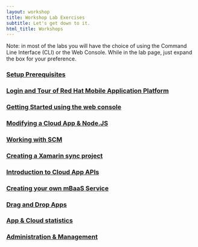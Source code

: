 ```yaml
---
layout: workshop
title: Workshop Lab Exercises
subtitle: Let's get down to it.
html_title: Workshops
---
```


<i class="fa fa-info-circle"></i> Note: in most of the labs you will have the choice of using the Command Line Interface (CLI) or the Web Console.  While in the lab page, just expand the box for your preference.

### [Setup Prerequisites](workshop-prerequisites.html)

### [Login and Tour of Red Hat Mobile Application Platform](workshop-introduction.html)

### [Getting Started using the web console](a-tour-of-the-webconsole-xamarin.html)

### [Modifying a Cloud App & Node.JS](a-tour-of-the-webconsole-cloud-app.html)

### [Working with SCM](lab-working-with-scm.html)

### [Creating a Xamarin sync project](lab-working-with-xamarin.html)

### [Introduction to Cloud App APIs](a-tour-of-the-cloud-apis.html)

### [Creating your own mBaaS Service](nodejs_weather_module.html)

### [Drag and Drop Apps](drag-and-drop-apps.html)

### [App & Cloud statistics](apps-and-cloud-statistics.html)

### [Administration & Management](administration-and-management.html)


<!--
### [Lab: XXX](workshop-labX-XXX.html)

-->
